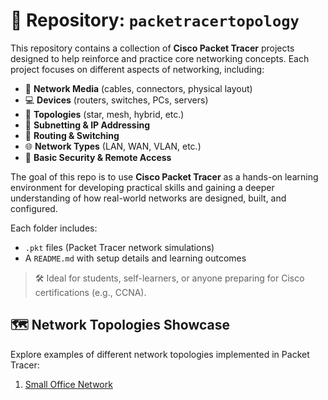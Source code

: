 # 📘 Repository: `packetracertopology`

This repository contains a collection of **Cisco Packet Tracer** projects designed to help reinforce and practice core networking concepts. Each project focuses on different aspects of networking, including:

- 📶 **Network Media** (cables, connectors, physical layout)  
- 💻 **Devices** (routers, switches, PCs, servers)  
- 🔗 **Topologies** (star, mesh, hybrid, etc.)  
- 🧮 **Subnetting & IP Addressing**  
- 🚦 **Routing & Switching**  
- 🌐 **Network Types** (LAN, WAN, VLAN, etc.)  
- 🔐 **Basic Security & Remote Access**  

The goal of this repo is to use **Cisco Packet Tracer** as a hands-on learning environment for developing practical skills and gaining a deeper understanding of how real-world networks are designed, built, and configured.

Each folder includes:
- `.pkt` files (Packet Tracer network simulations)
- A `README.md` with setup details and learning outcomes


> 🛠️ Ideal for students, self-learners, or anyone preparing for Cisco certifications (e.g., CCNA).

## 🗺️ Network Topologies Showcase

Explore examples of different network topologies implemented in Packet Tracer:

1. [Small Office Network](https://github.com/tadiusfrank2001/packetracertopology/tree/main/office-network-config)
